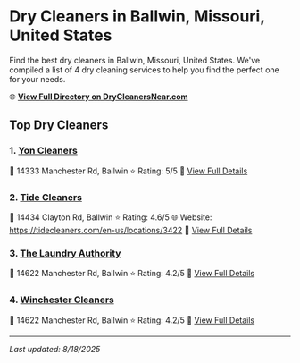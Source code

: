 # Dry Cleaners in Ballwin, Missouri, United States

Find the best dry cleaners in Ballwin, Missouri, United States. We've compiled a list of 4 dry cleaning services to help you find the perfect one for your needs.

🌐 **[View Full Directory on DryCleanersNear.com](https://drycleanersnear.com/city/US/Missouri/Ballwin)**

## Top Dry Cleaners

### 1. [Yon Cleaners](https://drycleanersnear.com/dryCleaner/686f1ebc1cef475d4de83db4/yon-cleaners)
📍 14333 Manchester Rd, Ballwin
⭐ Rating: 5/5
🔗 [View Full Details](https://drycleanersnear.com/dryCleaner/686f1ebc1cef475d4de83db4/yon-cleaners)

### 2. [Tide Cleaners](https://drycleanersnear.com/dryCleaner/686f1eb71cef475d4de83ce4/tide-cleaners)
📍 14434 Clayton Rd, Ballwin
⭐ Rating: 4.6/5
🌐 Website: https://tidecleaners.com/en-us/locations/3422
🔗 [View Full Details](https://drycleanersnear.com/dryCleaner/686f1eb71cef475d4de83ce4/tide-cleaners)

### 3. [The Laundry Authority](https://drycleanersnear.com/dryCleaner/686f1eae1cef475d4de83b89/the-laundry-authority)
📍 14622 Manchester Rd, Ballwin
⭐ Rating: 4.2/5
🔗 [View Full Details](https://drycleanersnear.com/dryCleaner/686f1eae1cef475d4de83b89/the-laundry-authority)

### 4. [Winchester Cleaners](https://drycleanersnear.com/dryCleaner/686f1ec41cef475d4de83df1/winchester-cleaners)
📍 14622 Manchester Rd, Ballwin
⭐ Rating: 4.2/5
🔗 [View Full Details](https://drycleanersnear.com/dryCleaner/686f1ec41cef475d4de83df1/winchester-cleaners)


---

*Last updated: 8/18/2025*
